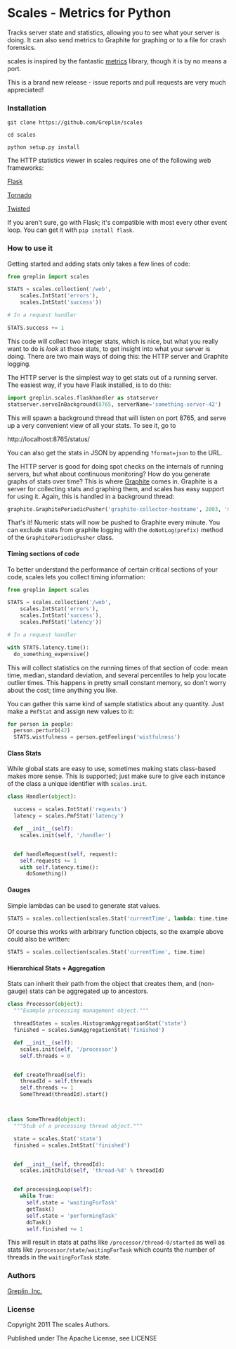 Scales - Metrics for Python
===========================

Tracks server state and statistics, allowing you to see what your server is
doing. It can also send metrics to Graphite for graphing or to a file for crash forensics. 

scales is inspired by the fantastic [metrics](https://github.com/codahale/metrics) library, though it is by
no means a port.

This is a brand new release - issue reports and pull requests are very much appreciated!



### Installation

    git clone https://github.com/Greplin/scales

    cd scales

    python setup.py install

The HTTP statistics viewer in scales requires one of the following web frameworks:

[Flask](http://flask.pocoo.org/)

[Tornado](http://www.tornadoweb.org/)

[Twisted](http://twistedmatrix.com/trac/)

If you aren't sure, go with Flask; it's compatible with most every other event
loop. You can get it with `pip install flask`.


### How to use it

Getting started and adding stats only takes a few lines of code:

```python
from greplin import scales

STATS = scales.collection('/web',
    scales.IntStat('errors'),
    scales.IntStat('success'))

# In a request handler

STATS.success += 1
```

This code will collect two integer stats, which is nice, but what you really
want to do is *look* at those stats, to get insight into what your server is
doing. There are two main ways of doing this: the HTTP server and Graphite
logging.

The HTTP server is the simplest way to get stats out of a running server. The
easiest way, if you have Flask installed, is to do this:

```python
import greplin.scales.flaskhandler as statserver
statserver.serveInBackground(8765, serverName='something-server-42')
```

This will spawn a background thread that will listen on port 8765, and serve up
a very convenient view of all your stats. To see it, go to

http://localhost:8765/status/

You can also get the stats in JSON by appending `?format=json` to the URL.

The HTTP server is good for doing spot checks on the internals of running
servers, but what about continuous monitoring? How do you generate graphs of
stats over time? This is where [Graphite](http://graphite.wikidot.com/) comes
in. Graphite is a server for collecting stats and graphing them, and scales has
easy support for using it. Again, this is handled in a background thread:

```python
graphite.GraphitePeriodicPusher('graphite-collector-hostname', 2003, 'my.server.prefix.').start()
```

That's it!  Numeric stats will now be pushed to Graphite every minute. You can
exclude stats from graphite logging with the `doNotLog(prefix)` method of the
`GraphitePeriodicPusher` class.

#### Timing sections of code

To better understand the performance of certain critical sections of your code,
scales lets you collect timing information:

```python
from greplin import scales

STATS = scales.collection('/web',
    scales.IntStat('errors'),
    scales.IntStat('success'),
    scales.PmfStat('latency'))

# In a request handler

with STATS.latency.time():
  do_something_expensive()
```

This will collect statistics on the running times of that section of code: mean
time, median, standard deviation, and several percentiles to help you locate
outlier times. This happens in pretty small constant memory, so don't worry
about the cost; time anything you like.

You can gather this same kind of sample statistics about any quantity. Just make
a `PmfStat` and assign new values to it:

```python
for person in people:
  person.perturb(42)
  STATS.wistfulness = person.getFeelings('wistfulness')
```


#### Class Stats

While global stats are easy to use, sometimes making stats class-based makes
more sense. This is supported; just make sure to give each instance of the class
a unique identifier with `scales.init`.

```python
class Handler(object):

  success = scales.IntStat('requests')
  latency = scales.PmfStat('latency')

  def __init__(self):
    scales.init(self, '/handler')


  def handleRequest(self, request):
    self.requests += 1
    with self.latency.time():
      doSomething()
```


#### Gauges

Simple lambdas can be used to generate stat values.

```python
STATS = scales.collection(scales.Stat('currentTime', lambda: time.time())
```

Of course this works with arbitrary function objects, so the example above could
also be written:

```python
STATS = scales.collection(scales.Stat('currentTime', time.time)
```


#### Hierarchical Stats + Aggregation

Stats can inherit their path from the object that creates them, and (non-gauge) stats can be aggregated up to ancestors.

```python
class Processor(object):
  """Example processing management object."""

  threadStates = scales.HistogramAggregationStat('state')
  finished = scales.SumAggregationStat('finished')

  def __init__(self):
    scales.init(self, '/processor')
    self.threads = 0


  def createThread(self):
    threadId = self.threads
    self.threads += 1
    SomeThread(threadId).start()



class SomeThread(object):
  """Stub of a processing thread object."""

  state = scales.Stat('state')
  finished = scales.IntStat('finished')


  def __init__(self, threadId):
    scales.initChild(self, 'thread-%d' % threadId)


  def processingLoop(self):
    while True:
      self.state = 'waitingForTask'
      getTask()
      self.state = 'performingTask'
      doTask()
      self.finished += 1

```

This will result in stats at paths like `/processor/thread-0/started` as well as stats like
`/processor/state/waitingForTask` which counts the number of threads in the `waitingForTask` state.




### Authors

[Greplin, Inc.](http://www.greplin.com)



### License

Copyright 2011 The scales Authors.

Published under The Apache License, see LICENSE
